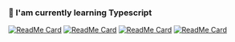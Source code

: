 ### 🌱 I'am currently learning Typescript
<!--
[![Top Langs](https://github-readme-stats.vercel.app/api/top-langs/?username=drapaiton&layout=compact)](https://github.com/drapaiton)
-->
<!--
- 🔭 I’m currently working on ...
- 🌱 I’m currently learning ...
- 👯 I’m looking to collaborate on ...
- 🤔 I’m looking for help with ...
- 💬 Ask me about ...
- 📫 How to reach me: ...
- 😄 Pronouns: ...
- ⚡ Fun fact: ...
-->
[![ReadMe Card](https://github-readme-stats.vercel.app/api/pin/?username=drapaiton&repo=neobot)](https://github.com/drapaiton/neobot)
[![ReadMe Card](https://github-readme-stats.vercel.app/api/pin/?username=drapaiton&repo=ImageDis)](https://github.com/drapaiton/ImageDis)
[![ReadMe Card](https://github-readme-stats.vercel.app/api/pin/?username=drapaiton&repo=drapaiton.github.io)](https://github.com/drapaiton/drapaiton.github.io)
[![ReadMe Card](https://github-readme-stats.vercel.app/api/pin/?username=drapaiton&repo=microproyecto)](https://github.com/drapaiton/microproyecto)

